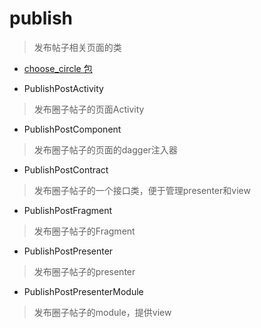 # publish
> 发布帖子相关页面的类

- [choose_circle 包](./choose_circle)

- PublishPostActivity
> 发布圈子帖子的页面Activity

- PublishPostComponent
> 发布圈子帖子的页面的dagger注入器

- PublishPostContract
> 发布圈子帖子的一个接口类，便于管理presenter和view

- PublishPostFragment
> 发布圈子帖子的Fragment

- PublishPostPresenter
> 发布圈子帖子的presenter

- PublishPostPresenterModule
> 发布圈子帖子的module，提供view

